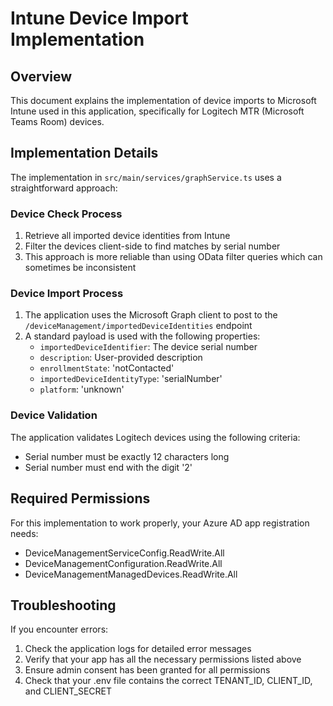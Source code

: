 # Intune Device Import Implementation

## Overview

This document explains the implementation of device imports to Microsoft Intune used in this application, specifically for Logitech MTR (Microsoft Teams Room) devices.

## Implementation Details

The implementation in `src/main/services/graphService.ts` uses a straightforward approach:

### Device Check Process

1. Retrieve all imported device identities from Intune
2. Filter the devices client-side to find matches by serial number
3. This approach is more reliable than using OData filter queries which can sometimes be inconsistent

### Device Import Process

1. The application uses the Microsoft Graph client to post to the `/deviceManagement/importedDeviceIdentities` endpoint
2. A standard payload is used with the following properties:
   - `importedDeviceIdentifier`: The device serial number
   - `description`: User-provided description
   - `enrollmentState`: 'notContacted'
   - `importedDeviceIdentityType`: 'serialNumber'
   - `platform`: 'unknown'

### Device Validation

The application validates Logitech devices using the following criteria:
- Serial number must be exactly 12 characters long
- Serial number must end with the digit '2'

## Required Permissions

For this implementation to work properly, your Azure AD app registration needs:

- DeviceManagementServiceConfig.ReadWrite.All 
- DeviceManagementConfiguration.ReadWrite.All
- DeviceManagementManagedDevices.ReadWrite.All

## Troubleshooting

If you encounter errors:

1. Check the application logs for detailed error messages
2. Verify that your app has all the necessary permissions listed above
3. Ensure admin consent has been granted for all permissions
4. Check that your .env file contains the correct TENANT_ID, CLIENT_ID, and CLIENT_SECRET 